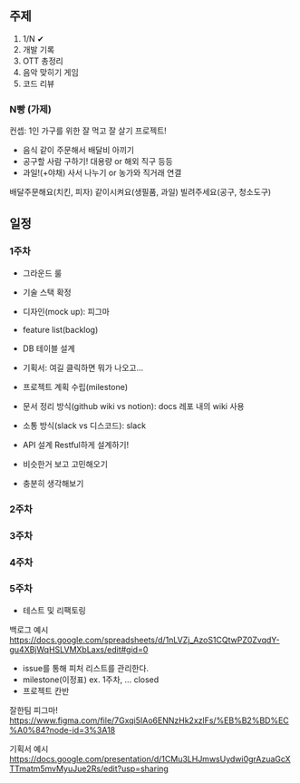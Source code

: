 ## 주제

1. 1/N ✔
2. 개발 기록
3. OTT 총정리
4. 음악 맞히기 게임
5. 코드 리뷰

### N빵 (가제)

컨셉: 1인 가구를 위한 잘 먹고 잘 살기 프로젝트!

- 음식 같이 주문해서 배달비 아끼기
- 공구할 사람 구하기! 대용량 or 해외 직구 등등
- 과일!(+야채) 사서 나누기 or 농가와 직거래 연결

배달주문해요(치킨, 피자)
같이시켜요(생필품, 과일)
빌려주세요(공구, 청소도구)

## 일정

### 1주차

- 그라운드 룰
- 기술 스택 확정
- 디자인(mock up): 피그마
- feature list(backlog)
- DB 테이블 설계
- 기획서: 여길 클릭하면 뭐가 나오고...
- 프로젝트 계획 수립(milestone)
- 문서 정리 방식(github wiki vs notion): docs 레포 내의 wiki 사용
- 소통 방식(slack vs 디스코드): slack
- API 설계 Restful하게 설계하기!

- 비슷한거 보고 고민해오기
- 충분히 생각해보기

### 2주차

### 3주차

### 4주차

### 5주차

- 테스트 및 리팩토링

백로그 예시
https://docs.google.com/spreadsheets/d/1nLVZj_AzoS1CQtwPZ0ZvqdY-gu4XBjWqHSLVMXbLaxs/edit#gid=0

- issue를 통해 피처 리스트를 관리한다.
- milestone(이정표) ex. 1주차, ... closed
- 프로젝트 칸반

잘한팀 피그마!
https://www.figma.com/file/7Gxqi5IAo6ENNzHk2xzlFs/%EB%B2%BD%EC%A0%84?node-id=3%3A18

기획서 예시
https://docs.google.com/presentation/d/1CMu3LHJmwsUydwi0grAzuaGcXTTmatm5mvMyuJue2Rs/edit?usp=sharing
